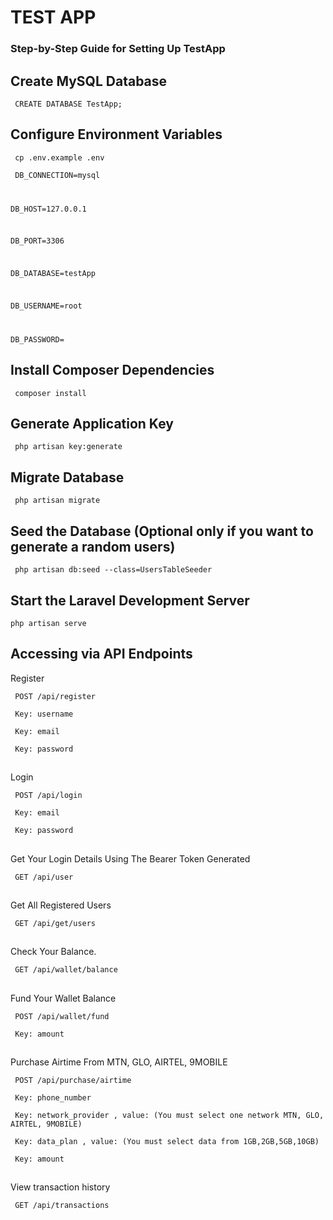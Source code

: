 <h1>TEST APP </h1>

<h3>Step-by-Step Guide for Setting Up TestApp
</h3>

## Create MySQL Database

<code> CREATE DATABASE TestApp;</code>

## Configure Environment Variables

<code> cp .env.example .env</code>

<code> DB_CONNECTION=mysql

DB_HOST=127.0.0.1

DB_PORT=3306

DB_DATABASE=testApp

DB_USERNAME=root

DB_PASSWORD=</code>

## Install Composer Dependencies

<code> composer install</code>

## Generate Application Key

<code> php artisan key:generate</code>

## Migrate Database

<code> php artisan migrate</code>

## Seed the Database (Optional only if you want to generate a random users)

<code> php artisan db:seed --class=UsersTableSeeder</code>

## Start the Laravel Development Server

<code>php artisan serve</code>

## Accessing via API Endpoints
<p>Register</p>
<p><code> POST /api/register</code></p>
<p><code> Key: username</code></p>
<p><code> Key: email</code></p>
<p><code> Key: password</code></p>

##
<p>Login </p>
<p><code> POST /api/login</code></p>
<p><code> Key: email</code></p>
<p><code> Key: password</code></p>

##
<p>Get Your Login Details Using The Bearer Token Generated  </p>
<code> GET /api/user</code>

##
<p>Get All Registered Users  </p>
<code> GET /api/get/users</code>

##
<p>Check Your Balance.  </p>
<code> GET /api/wallet/balance </code>


##
<p>Fund Your Wallet  Balance </p>
<p><code> POST /api/wallet/fund </code></p>
<p><code> Key: amount</code></p>

##
<p>Purchase Airtime From MTN, GLO, AIRTEL, 9MOBILE  </p>
<p><code> POST /api/purchase/airtime </code></p>
<p><code> Key: phone_number</code></p>
<p><code> Key: network_provider , value: (You must select one network MTN, GLO, AIRTEL, 9MOBILE)</code></p>
<p><code> Key: data_plan , value: (You must select data from 1GB,2GB,5GB,10GB)</code></p>
<p><code> Key: amount</code></p>

##
<p>View transaction history  </p>
<code> GET /api/transactions </code>
